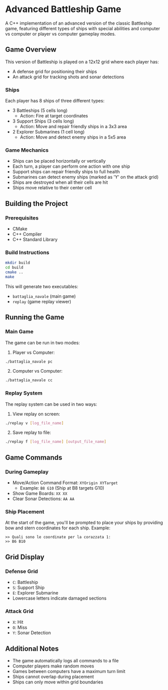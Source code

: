 # Advanced Battleship Game

A C++ implementation of an advanced version of the classic Battleship game, featuring different types of ships with special abilities and computer vs computer or player vs computer gameplay modes.

## Game Overview

This version of Battleship is played on a 12x12 grid where each player has:
- A defense grid for positioning their ships
- An attack grid for tracking shots and sonar detections

### Ships
Each player has 8 ships of three different types:
- 3 Battleships (5 cells long)
  - Action: Fire at target coordinates
- 3 Support Ships (3 cells long)
  - Action: Move and repair friendly ships in a 3x3 area
- 2 Explorer Submarines (1 cell long)
  - Action: Move and detect enemy ships in a 5x5 area

### Game Mechanics
- Ships can be placed horizontally or vertically
- Each turn, a player can perform one action with one ship
- Support ships can repair friendly ships to full health
- Submarines can detect enemy ships (marked as 'Y' on the attack grid)
- Ships are destroyed when all their cells are hit
- Ships move relative to their center cell

## Building the Project

### Prerequisites
- CMake
- C++ Compiler
- C++ Standard Library

### Build Instructions
```bash
mkdir build
cd build
cmake ..
make
```

This will generate two executables:
- `battaglia_navale` (main game)
- `replay` (game replay viewer)

## Running the Game

### Main Game
The game can be run in two modes:

1. Player vs Computer:
```bash
./battaglia_navale pc
```

2. Computer vs Computer:
```bash
./battaglia_navale cc
```

### Replay System
The replay system can be used in two ways:

1. View replay on screen:
```bash
./replay v [log_file_name]
```

2. Save replay to file:
```bash
./replay f [log_file_name] [output_file_name]
```

## Game Commands

### During Gameplay
- Move/Action Command Format: `XYOrigin XYTarget`
  - Example: `B8 G10` (Ship at B8 targets G10)
- Show Game Boards: `XX XX`
- Clear Sonar Detections: `AA AA`

### Ship Placement
At the start of the game, you'll be prompted to place your ships by providing bow and stern coordinates for each ship.
Example:
```
>> Quali sono le coordinate per la corazzata 1:
>> B6 B10
```

## Grid Display

### Defense Grid
- `C`: Battleship
- `S`: Support Ship
- `E`: Explorer Submarine
- Lowercase letters indicate damaged sections

### Attack Grid
- `X`: Hit
- `O`: Miss
- `Y`: Sonar Detection

## Additional Notes
- The game automatically logs all commands to a file
- Computer players make random moves
- Games between computers have a maximum turn limit
- Ships cannot overlap during placement
- Ships can only move within grid boundaries

